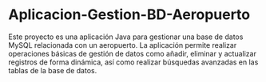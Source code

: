 # Aplicacion-Gestion-BD-Aeropuerto
Este proyecto es una aplicación Java para gestionar una base de datos MySQL relacionada con un aeropuerto. La aplicación permite realizar operaciones básicas de gestión de datos como añadir, eliminar y actualizar registros de forma dinámica, así como realizar búsquedas avanzadas en las tablas de la base de datos.
